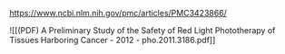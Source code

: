 
https://www.ncbi.nlm.nih.gov/pmc/articles/PMC3423866/

![[(PDF) A Preliminary Study of the Safety of Red Light Phototherapy of Tissues Harboring Cancer - 2012 - pho.2011.3186.pdf]]
